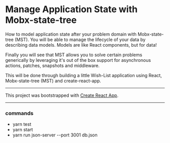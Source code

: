 
# Manage Application State with Mobx-state-tree

How to model application state after your problem domain with Mobx-state-tree (MST). You will be able to manage the lifecycle of your data by describing data models. Models are like React components, but for data!


Finally you will see that MST allows you to solve certain problems generically by leveraging it's out of the box support for asynchronous actions, patches, snapshots and middleware.


This will be done through building a little Wish-List application using React, Mobx-state-tree (MST) and create-react-app.

---

This project was bootstrapped with [Create React App](https://github.com/facebookincubator/create-react-app).

---

### commands

* yarn test
* yarn start
* yarn run json-server --port 3001 db.json

